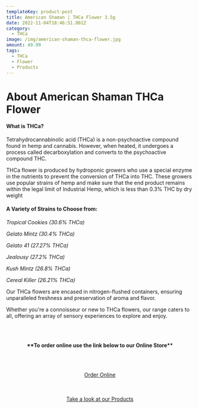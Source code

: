 ```yaml
---
templateKey: product-post
title: American Shaman | THCa Flower 3.5g
date: 2022-11-04T18:46:51.801Z
category:
  - THCa
image: /img/american-shaman-thca-flower.jpg
amount: 49.99
tags:
  - THCa
  - Flower
  - Products
---
```

# About American Shaman THCa Flower

#### **What is THCa?**

Tetrahydrocannabinolic acid (THCa) is a non-psychoactive compound found in hemp and cannabis. However, when heated, it undergoes a process called decarboxylation and converts to the psychoactive compound THC.

THCa flower is produced by hydroponic growers who use a special enzyme in the nutrients to prevent the conversion of THCa into THC. These growers use popular strains of hemp and make sure that the end product remains within the legal limit of Industrial Hemp, which is less than 0.3% THC by dry weight

#### **A Variety of Strains to Choose from:**

*Tropical Cookies (30.6% THCa)*

*Gelato Mintz (30.4% THCa)*

*Gelato 41 (27.27% THCa)*

*Jealousy (27.2% THCa)*

*Kush Mintz (26.8% THCa)*

*Cereal Killer (26.21% THCa)*

Our THCa flowers are encased in nitrogen-flushed containers, ensuring unparalleled freshness and preservation of aroma and flavor.

Whether you're a connoisseur or new to THCa flowers, our range caters to all, offering an array of sensory experiences to explore and enjoy.

<br><br>

<Center>

**\*\*To order online use the link below to our Online Store\*\***

<br><br>

<Center><a class="link-view-more-products" target="_blank" href="https://capitalcbd.shop/product/zen-master-thca-flower-3-5g/">Order Online</a></

<br><br><br>

<Center><a class="link-view-more-products" target="_blank" href="https://capitalamericanshaman.com/products">Take a look at our Products</a></Center>

<br><br>